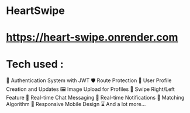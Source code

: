 # HeartSwipe

# https://heart-swipe.onrender.com

# Tech used :
🔐 Authentication System with JWT
🛡️ Route Protection
👤 User Profile Creation and Updates
🖼️ Image Upload for Profiles
🔄 Swipe Right/Left Feature
💬 Real-time Chat Messaging
🔔 Real-time Notifications
🤝 Matching Algorithm
📱 Responsive Mobile Design
⌛ And a lot more...
